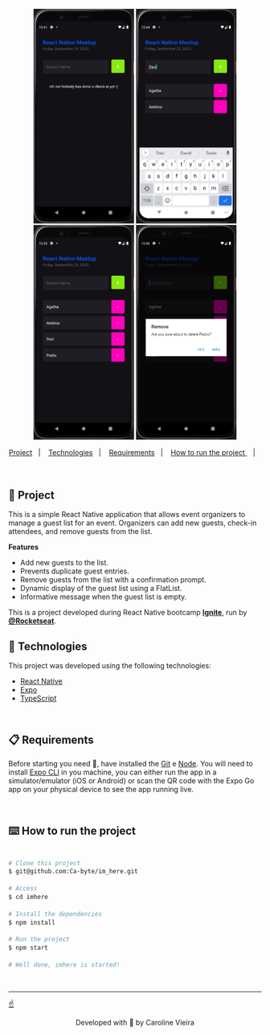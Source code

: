 
<p align="center">
  <img alt="" src="src/assets/empty-list.png" width="200px">
  <img alt="" src="src/assets/add-guest.png" width="200px">
  <img alt="" src="src/assets/full-guest-list.png" width="200px">
  <img alt="" src="src/assets/delete-guest-warning.png" width="200px">
</p>


<div align="center">
  <a href="#memo-project">Project</a>&nbsp;&nbsp;&nbsp;|&nbsp;&nbsp;&nbsp;
  <a href="#rocket-technologies">Technologies</a>&nbsp;&nbsp;&nbsp;|&nbsp;&nbsp;&nbsp;
  <a href="#clipboard-requirements">Requirements</a>&nbsp;&nbsp;&nbsp;|&nbsp;&nbsp;&nbsp;
  <a href="#keyboard-how-to-run-the-project">How to run the project </a>&nbsp;&nbsp;&nbsp;|&nbsp;&nbsp;&nbsp;
</div>
<br>


<br>

## :memo: Project 

This is a simple React Native application that allows event organizers to manage a guest list for an event. Organizers can add new guests, check-in attendees, and remove guests from the list.

**Features**
- Add new guests to the list.
- Prevents duplicate guest entries.
- Remove guests from the list with a confirmation prompt.
- Dynamic display of the guest list using a FlatList.
- Informative message when the guest list is empty.

This is a project developed during React Native bootcamp **[Ignite](https://github.com/Rocketseat)**, run by **[@Rocketseat](https://github.com/Rocketseat)**.
<br>

## :rocket: Technologies ##

This project was developed using the following technologies:


- [React Native](https://reactnative.dev/)
- [Expo](https://docs.expo.dev/)
- [TypeScript](https://www.typescriptlang.org/)

<br>


## :clipboard: Requirements

Before starting you need :checkered_flag:, have installed the [Git](https://git-scm.com) e [Node](https://nodejs.org/en/).
You will need to install [Expo CLI](https://docs.expo.io/versions/latest/sdk/notifications/) in you machine, you can either run the app in a simulator/emulator (iOS or Android) or scan the QR code with the Expo Go app on your physical device to see the app running live.

<br>

## :keyboard: How to run the project ##

```bash

# Clone this project
$ git@github.com:Ca-byte/im_here.git

# Access
$ cd imhere

# Install the dependencies
$ npm install

# Run the project
$ npm start

# Well done, imhere is started!


```
<br>

---

<a href="#top">☝</a>

<p style="text-align: center;">Developed with 💜 by Caroline Vieira</p>


